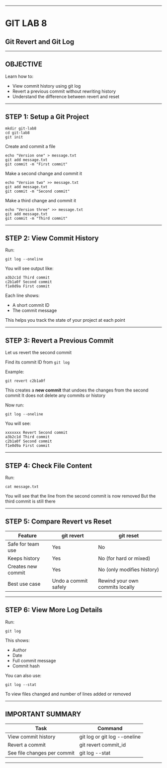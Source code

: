 
---

# GIT LAB 8

## Git Revert and Git Log

---

## OBJECTIVE

Learn how to:

* View commit history using git log
* Revert a previous commit without rewriting history
* Understand the difference between revert and reset

---

## STEP 1: Setup a Git Project

```
mkdir git-lab8
cd git-lab8
git init
```

Create and commit a file

```
echo "Version one" > message.txt
git add message.txt
git commit -m "First commit"
```

Make a second change and commit it

```
echo "Version two" >> message.txt
git add message.txt
git commit -m "Second commit"
```

Make a third change and commit it

```
echo "Version three" >> message.txt
git add message.txt
git commit -m "Third commit"
```

---

## STEP 2: View Commit History

Run:

```
git log --oneline
```

You will see output like:

```
a3b2c1d Third commit
c2b1a0f Second commit
f1e0d9a First commit
```

Each line shows:

* A short commit ID
* The commit message

This helps you track the state of your project at each point

---

## STEP 3: Revert a Previous Commit

Let us revert the second commit

Find its commit ID from `git log`

Example:

```
git revert c2b1a0f
```

This creates a **new commit** that undoes the changes from the second commit
It does not delete any commits or history

Now run:

```
git log --oneline
```

You will see:

```
xxxxxxx Revert Second commit
a3b2c1d Third commit
c2b1a0f Second commit
f1e0d9a First commit
```

---

## STEP 4: Check File Content

Run:

```
cat message.txt
```

You will see that the line from the second commit is now removed
But the third commit is still there

---

## STEP 5: Compare Revert vs Reset

| Feature            | git revert           | git reset                       |
| ------------------ | -------------------- | ------------------------------- |
| Safe for team use  | Yes                  | No                              |
| Keeps history      | Yes                  | No (for hard or mixed)          |
| Creates new commit | Yes                  | No (only modifies history)      |
| Best use case      | Undo a commit safely | Rewind your own commits locally |

---

## STEP 6: View More Log Details

Run:

```
git log
```

This shows:

* Author
* Date
* Full commit message
* Commit hash

You can also use:

```
git log --stat
```

To view files changed and number of lines added or removed

---

## IMPORTANT SUMMARY

| Task                        | Command                      |
| --------------------------- | ---------------------------- |
| View commit history         | git log or git log --oneline |
| Revert a commit             | git revert commit\_id        |
| See file changes per commit | git log --stat               |

---

